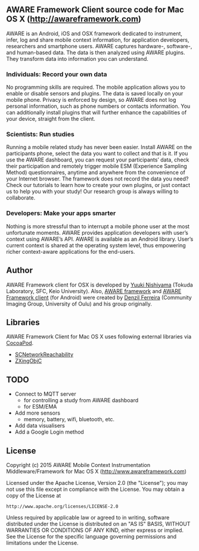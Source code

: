 ## AWARE Framework Client source code for Mac OS X (http://awareframework.com)
AWARE is an Android, iOS and OSX framework dedicated to instrument, infer, log and share mobile context information, 
for application developers, researchers and smartphone users. AWARE captures hardware-, software-, and human-based data. 
The data is then analyzed using AWARE plugins. They transform data into information you can understand.

### Individuals: Record your own data
No programming skills are required. The mobile application allows you to enable or disable sensors and plugins. The data is saved locally on your mobile phone. Privacy is enforced by design, so AWARE does not log personal information, such as phone numbers or contacts information. You can additionally install plugins that will further enhance the capabilities of your device, straight from the client.

### Scientists: Run studies
Running a mobile related study has never been easier. Install AWARE on the participants phone, select the data you want to collect and that is it. If you use the AWARE dashboard, you can request your participants’ data, check their participation and remotely trigger mobile ESM (Experience Sampling Method) questionnaires, anytime and anywhere from the convenience of your Internet browser. The framework does not record the data you need? Check our tutorials to learn how to create your own plugins, or just contact us to help you with your study! Our research group is always willing to collaborate.

### Developers: Make your apps smarter
Nothing is more stressful than to interrupt a mobile phone user at the most unfortunate moments. AWARE provides application developers with user’s context using AWARE’s API. AWARE is available as an Android library. User’s current context is shared at the operating system level, thus empowering richer context-aware applications for the end-users.

## Author
AWARE Framework client for OSX is developed by [Yuuki Nishiyama](https://www.ht.sfc.keio.ac.jp/~tetujin/) (Tokuda Laboratory, SFC, Keio University). Also, [AWARE framework](http://www.awareframework.com/) and [AWARE Framework client](https://github.com/denzilferreira/aware-client) (for Android) were created by [Denzil Ferreira](http://www.denzilferreira.com/) (Community Imaging Group, University of Oulu) and his group originally.

## Libraries
AWARE Framework Client for Mac OS X uses following external libraries via [CocoaPod](https://cocoapods.org/).
- [SCNetworkReachability](https://github.com/belkevich/reachability-ios)
- [ZXingObjC](https://github.com/zxing/zxing)

## TODO
- Connect to MQTT server
    - for controlling a study from AWARE dashboard
    - for ESM/EMA
- Add more sensors
    - memory, battery, wifi, bluetooth, etc.
- Add data visualisers
- Add a Google Login method

## License
Copyright (c) 2015 AWARE Mobile Context Instrumentation Middleware/Framework for Mac OS X (http://www.awareframework.com)

Licensed under the Apache License, Version 2.0 (the "License");
you may not use this file except in compliance with the License.
You may obtain a copy of the License at

    http://www.apache.org/licenses/LICENSE-2.0

Unless required by applicable law or agreed to in writing, software
distributed under the License is distributed on an "AS IS" BASIS,
WITHOUT WARRANTIES OR CONDITIONS OF ANY KIND, either express or implied.
See the License for the specific language governing permissions and
limitations under the License.
